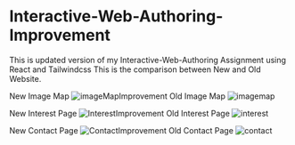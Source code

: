 # Interactive-Web-Authoring-Improvement
This is updated version of my Interactive-Web-Authoring Assignment using React and Tailwindcss
This is the comparison between New and Old Website.

New Image Map 
![imageMapImprovement](https://github.com/khatri-kamal/Interactive-Web-Authoring-Improvement/assets/137229125/9d5c851d-95e2-4700-9ab5-a20562dfba8e)
Old Image Map
![imagemap](https://github.com/khatri-kamal/Interactive-Web-Authoring-Improvement/assets/137229125/8461e014-5f6c-4ae9-8eac-678101147a8d)

New Interest Page
![InterestImprovement](https://github.com/khatri-kamal/Interactive-Web-Authoring-Improvement/assets/137229125/c5c55e84-db3b-4f04-9c9c-a1c8081c46d5)
Old Interest Page
![interest](https://github.com/khatri-kamal/Interactive-Web-Authoring-Improvement/assets/137229125/24cb1dea-7cb8-4a68-94e6-5b54a97af57f)

New Contact Page 
![ContactImprovement](https://github.com/khatri-kamal/Interactive-Web-Authoring-Improvement/assets/137229125/f70652aa-b65a-4b81-84d7-40ce3689db9a)
Old Contact Page 
![contact](https://github.com/khatri-kamal/Interactive-Web-Authoring-Improvement/assets/137229125/2d0dd09f-1990-4ba4-a0c0-4aeca6a60a26)
